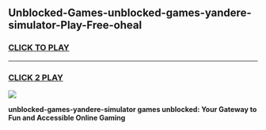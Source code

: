 
## Unblocked-Games-unblocked-games-yandere-simulator-Play-Free-oheal
<h3>
<a href="https://premium76.site?title=unblocked-games-yandere-simulator&ref=22A">CLICK TO PLAY</a></h3>
<hr>

<h3>
<a href="https://premium76.site?title=unblocked-games-yandere-simulator&ref=22A">CLICK 2 PLAY</a>
  
</h3>

<a href="https://premium76.site?title=unblocked-games-yandere-simulator&ref=22A"><img src="https://clearcache.store/games.png"></a>


**unblocked-games-yandere-simulator games unblocked: Your Gateway to Fun and Accessible Online Gaming**

